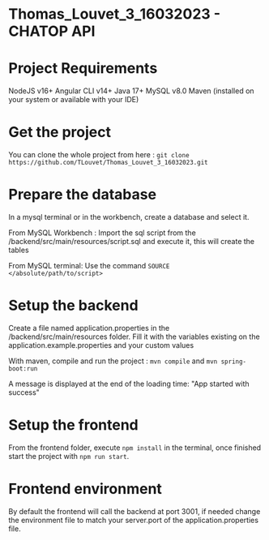 # Thomas_Louvet_3_16032023 - CHATOP API 

# Project Requirements

NodeJS v16+
Angular CLI v14+
Java 17+
MySQL v8.0
Maven (installed on your system or available with your IDE)

# Get the project

You can clone the whole project from here : `git clone https://github.com/TLouvet/Thomas_Louvet_3_16032023.git`

# Prepare the database

In a mysql terminal or in the workbench, create a database and select it.

From MySQL Workbench : 
Import the sql script from the /backend/src/main/resources/script.sql and execute it, this will create the tables

From MySQL terminal: 
Use the command `SOURCE </absolute/path/to/script>`

# Setup the backend

Create a file named application.properties in the /backend/src/main/resources folder.
Fill it with the variables existing on the application.example.properties and your custom values

With maven, compile and run the project : `mvn compile` and `mvn spring-boot:run`

A message is displayed at the end of the loading time: "App started with success"

# Setup the frontend

From the frontend folder, execute `npm install` in the terminal, once finished start the project with `npm run start`. 

# Frontend environment

By default the frontend will call the backend at port 3001, if needed change the environment file to match your server.port of the application.properties file.
